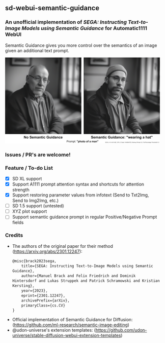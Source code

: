 ## sd-webui-semantic-guidance
### An unofficial implementation of *SEGA: Instructing Text-to-Image Models using Semantic Guidance* for Automatic1111 WebUI
Semantic Guidance gives you more control over the semantics of an image given an additional text prompt.

![image](samples/comparison.png)

### Issues / PR's are welcome!

### Feature / To-do List
- [x] SD XL support  
- [x] Support A1111 prompt attention syntax and shortcuts for attention strength
- [x] Support restoring parameter values from infotext (Send to Txt2Img, Send to Img2Img, etc.)
- [ ] SD 1.5 support (untested)
- [ ] XYZ plot support
- [ ] Support semantic guidance prompt in regular Positive/Negative Prompt fields

### Credits
- The authors of the original paper for their method (https://arxiv.org/abs/2301.12247):
	```
	@misc{brack2023sega,
		title={SEGA: Instructing Text-to-Image Models using Semantic Guidance}, 
		author={Manuel Brack and Felix Friedrich and Dominik Hintersdorf and Lukas Struppek and Patrick Schramowski and Kristian Kersting},
		year={2023},
		eprint={2301.12247},
		archivePrefix={arXiv},
		primaryClass={cs.CV}
	}
	```
- Official implementation of Semantic Guidance for Diffusion: (https://github.com/ml-research/semantic-image-editing)
- @udon-universe's extension templates: (https://github.com/udon-universe/stable-diffusion-webui-extension-templates)

